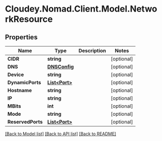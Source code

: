 # Cloudey.Nomad.Client.Model.NetworkResource

## Properties

Name | Type | Description | Notes
------------ | ------------- | ------------- | -------------
**CIDR** | **string** |  | [optional] 
**DNS** | [**DNSConfig**](DNSConfig.md) |  | [optional] 
**Device** | **string** |  | [optional] 
**DynamicPorts** | [**List&lt;Port&gt;**](Port.md) |  | [optional] 
**Hostname** | **string** |  | [optional] 
**IP** | **string** |  | [optional] 
**MBits** | **int** |  | [optional] 
**Mode** | **string** |  | [optional] 
**ReservedPorts** | [**List&lt;Port&gt;**](Port.md) |  | [optional] 

[[Back to Model list]](../README.md#documentation-for-models) [[Back to API list]](../README.md#documentation-for-api-endpoints) [[Back to README]](../README.md)

